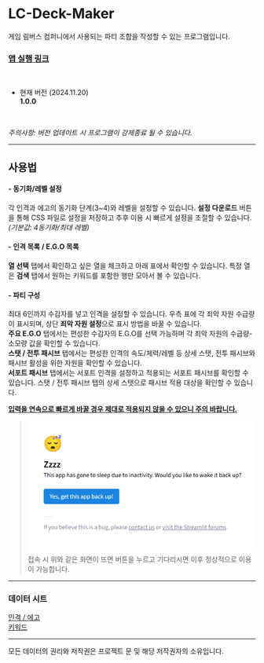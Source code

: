 # LC-Deck-Maker

게임 림버스 컴퍼니에서 사용되는 파티 조합을 작성할 수 있는 프로그램입니다.

### [<u>앱 실행 링크</u>](https://limbuscompany-deckmaker.streamlit.app/)

<br>

- 현재 버전 (2024.11.20) <br>
**1.0.0**

<br>

_주의사항: 버전 업데이트 시 프로그램이 강제종료 될 수 있습니다._

---

## 사용법

#### - 동기화/레벨 설정
각 인격과 에고의 동기화 단계(3~4)와 레벨을 설정할 수 있습니다.
**설정 다운로드** 버튼을 통해 CSS 파일로 설정을 저장하고 추후 이용 시 빠르게 설정을 조절할 수 있습니다.  
_(기본값: 4동기화/최대 레벨)_

#### - 인격 목록 / E.G.O 목록
**열 선택** 탭에서 확인하고 싶은 열을 체크하고 아래 표에서 확인할 수 있습니다.
특정 열은 **검색** 탭에서 원하는 키워드를 포함한 행만 모아서 볼 수 있습니다.

#### - 파티 구성
최대 6인까지 수감자를 넣고 인격을 설정할 수 있습니다. 우측 표에 각 죄악 자원 수급량이 표시되며, 상단 **죄악 자원 설정**으로 표시 방법을 바꿀 수 있습니다.  
**주요 E.G.O** 탭에서는 편성한 수감자의 E.G.O를 선택 가능하며 각 죄악 자원의 수급량-소모량 값을 확인할 수 있습니다.  
**스탯 / 전투 패시브** 탭에서는 편성한 인격의 속도/체력/레벨 등 상세 스탯, 전투 패시브와 패시브 활성을 위한 자원을 확인할 수 있습니다.  
**서포트 패시브** 탭에서는 서포트 인격을 설정하고 적용되는 서포트 패시브를 확인할 수 있습니다. 스탯 / 전투 패시브 탭의 상세 스탯으로 패시브 적용 대상을 확인할 수 있습니다.  

<u>**입력을 연속으로 빠르게 바꿀 경우 제대로 적용되지 않을 수 있으니 주의 바랍니다.**</u>

> ![This app has gone to sleep due to inactivity. Would you like to wake it back up?](data/error.PNG)
> 접속 시 위와 같은 화면이 뜨면 버튼을 누르고 기다리시면 이후 정상적으로 이용이 가능합니다.

---
### 데이터 시트

[<u>인격 / 에고</u>](https://docs.google.com/spreadsheets/d/1u295ihzY_JHaYQ7ixJ2zHYLgvMV48KjHwDbjEAAVDXc/edit?usp=sharing)  
[<u>키워드</u>](https://docs.google.com/spreadsheets/d/1hWKzYH1rxQ_bnHMY0zukqwfkSVGXbW4syJVboPIVyfU/edit?usp=sharing)

---

모든 데이터의 권리와 저작권은 프로젝트 문 및 해당 저작권자의 소유입니다.
